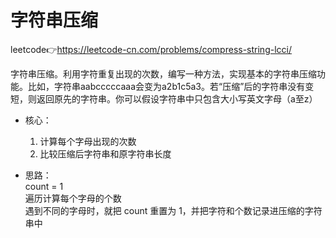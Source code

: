 # 字符串压缩  
leetcode👉https://leetcode-cn.com/problems/compress-string-lcci/  

字符串压缩。利用字符重复出现的次数，编写一种方法，实现基本的字符串压缩功能。比如，字符串aabcccccaaa会变为a2b1c5a3。若“压缩”后的字符串没有变短，则返回原先的字符串。你可以假设字符串中只包含大小写英文字母（a至z）  

- 核心：  
  1. 计算每个字母出现的次数  
  2. 比较压缩后字符串和原字符串长度  

- 思路：  
  count = 1  
  遍历计算每个字母的个数  
  遇到不同的字母时，就把 count 重置为 1，并把字符和个数记录进压缩的字符串中  